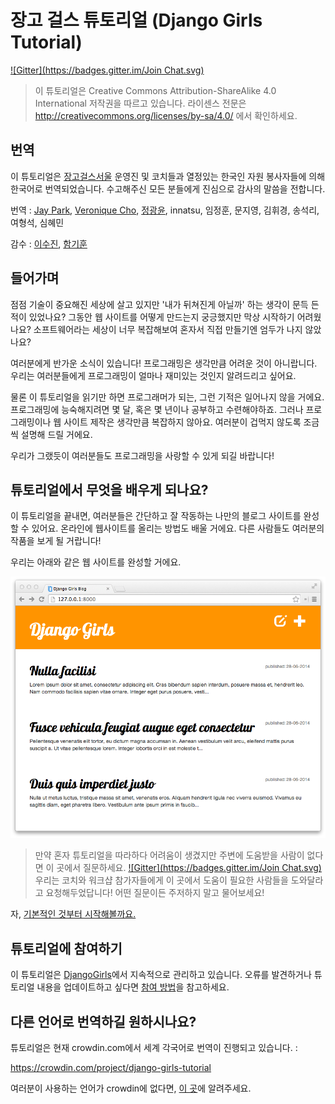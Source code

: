 # 장고 걸스 튜토리얼 (Django Girls Tutorial)

[![Gitter](https://badges.gitter.im/Join Chat.svg)](https://gitter.im/DjangoGirls/tutorial?utm_source=badge&utm_medium=badge&utm_campaign=pr-badge&utm_content=badge)

> 이 튜토리얼은 Creative Commons Attribution-ShareAlike 4.0 International 저작권을 따르고 있습니다. 라이센스 전문은 http://creativecommons.org/licenses/by-sa/4.0/ 에서 확인하세요.

## 번역
이 튜토리얼은 [장고걸스서울](http://djangogirls.org/seoul) 운영진 및 코치들과 열정있는 한국인 자원 봉사자들에 의해 한국어로 번역되었습니다. 수고해주신 모든 분들에게 진심으로 감사의 말씀을 전합니다.

번역 : [Jay Park](http://jinto.pe.kr/), [Veronique Cho](https://www.facebook.com/babygirl13xx?fref=ts), [정광윤](https://twitter.com/initialkommit), innatsu, 임정훈, 문지영, 김휘경, 송석리, 여형석, 심혜민

감수 : [이수진](http://sujinlee.me/), [함기훈](https://www.facebook.com/gihun.ham?fref=ts)

## 들어가며

점점 기술이 중요해진 세상에 살고 있지만 '내가 뒤쳐진게 아닐까' 하는 생각이 문득 든 적이 있었나요? 그동안 웹 사이트를 어떻게 만드는지 궁긍했지만 막상 시작하기 어려웠나요? 소프트웨어라는 세상이 너무 복잡해보여 혼자서 직접 만들기엔 엄두가 나지 않았나요?

여러분에게 반가운 소식이 있습니다! 프로그래밍은 생각만큼 어려운 것이 아니랍니다. 우리는 여러분들에게 프로그래밍이 얼마나 재미있는 것인지 알려드리고 싶어요.

물론 이 튜토리얼을 읽기만 하면 프로그래머가 되는, 그런 기적은 일어나지 않을 거에요. 프로그래밍에 능숙해지려면 몇 달, 혹은 몇 년이나 공부하고 수련해야하죠. 그러나 프로그래밍이나 웹 사이트 제작은 생각만큼 복잡하지 않아요. 여러분이 겁먹지 않도록 조금씩 설명해 드릴 거에요.

우리가 그랬듯이 여러분들도 프로그래밍을 사랑할 수 있게 되길 바랍니다!

## 튜토리얼에서 무엇을 배우게 되나요?

이 튜토리얼을 끝내면, 여러분들은 간단하고 잘 작동하는 나만의 블로그 사이트를 완성할 수 있어요. 온라인에 웹사이트를 올리는 방법도 배울 거에요. 다른 사람들도 여러분의 작품을 보게 될 거랍니다!

우리는 아래와 같은 웹 사이트를 완성할 거에요.

![그림 0.1][2]

 [2]: images/application.png

> 만약 혼자 튜토리얼을 따라하다 어려움이 생겼지만 주변에 도움받을 사람이 없다면 이 곳에서 질문하세요.
[![Gitter](https://badges.gitter.im/Join Chat.svg)](https://gitter.im/DjangoGirls/tutorial?utm_source=badge&utm_medium=badge&utm_campaign=pr-badge&utm_content=badge)
우리는 코치와 워크샵 참가자들에게 이 곳에서 도움이 필요한 사람들을 도와달라고 요청해두었답니다! 어떤 질문이든 주저하지 말고 물어보세요!

자, [기본적인 것부터 시작해볼까요.][3]

 [3]: ./how_the_internet_works/README.md

## 튜토리얼에 참여하기

이 튜토리얼은 [DjangoGirls][4]에서 지속적으로 관리하고 있습니다. 오류를 발견하거나 튜토리얼 내용을 업데이트하고 싶다면 [참여 방법][5]을 참고하세요.

 [4]: http://djangogirls.org/
 [5]: https://github.com/DjangoGirls/tutorial/blob/master/README.md

## 다른 언어로 번역하길 원하시나요?

튜토리얼은 현재 crowdin.com에서 세계 각국어로 번역이 진행되고 있습니다. :

https://crowdin.com/project/django-girls-tutorial

여러분이 사용하는 언어가 crowdin에 없다면, [이 곳][6]에 알려주세요.

 [6]: https://github.com/DjangoGirls/tutorial/issues/new
